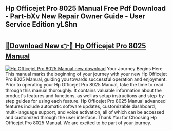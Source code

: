 ## Hp Officejet Pro 8025 Manual Free Pdf Download - Part-bXv New Repair Owner Guide - User Service Edition yLShn

# <h2><a href="http://bc36856.oget.top/?id=Hp+Officejet+Pro+8025+Manual">🔗Download New 👉🔴 Hp Officejet Pro 8025 Manual</a></h2>

[![Hp Officejet Pro 8025 Manual new download](https://i.imgur.com/5g1atiW.png)](http://bc36856.oget.top/?id=Hp+Officejet+Pro+8025+Manual)
Your Journey Begins Here This manual marks the beginning of your journey with your new Hp Officejet Pro 8025 Manual, guiding you towards successful operation and enjoyment. Prior to operating your Hp Officejet Pro 8025 Manual, take the time to read through this manual thoroughly. It contains valuable information about the product's features and functions, as well as setup instructions and step-by-step guides for using each feature. Hp Officejet Pro 8025 Manual advanced features include automatic software updates, customizable dashboard, multi-language support, and voice activation, all of which can be accessed and customized through the user interface. Thank You for Choosing Hp Officejet Pro 8025 Manual. We are excited to be part of your journey.
